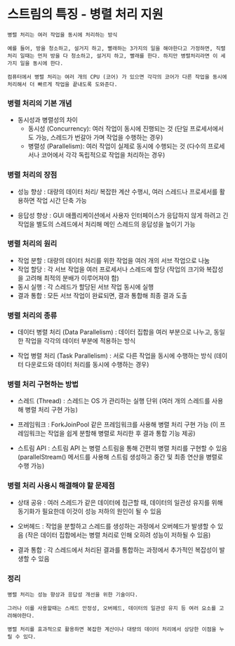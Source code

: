 # 스트림의 특징 - 병렬 처리 지원

```
병렬 처리는 여러 작업을 동시에 처리하는 방식

예를 들어, 방을 청소하고, 설거지 하고, 빨래하는 3가지의 일을 해야한다고 가정하면, 직렬 처리 일때는 먼저 방을 다 청소하고, 설거지 하고, 빨래를 한다. 하지만 병렬처리라면 이 세 가지 일을 동시에 한다.

컴퓨터에서 병렬 처리는 여러 개의 CPU (코어) 가 있으면 각각의 코어가 다른 작업을 동시에 처리해서 더 빠르게 작업을 끝내도록 도와준다.
```

### 병렬 처리의 기본 개념

- 동시성과 병렬성의 차이
    - 동시성 (Concurrency): 여러 작업이 동시에 진행되는 것 (단일 프로세서에서도 가능, 스레드가 번갈아 가며 작업을 수행하는 경우)
    - 병렬성 (Parallelism): 여러 작업이 실제로 동시에 수행되는 것 (다수의 프로세서나 코어에서 각각 독립적으로 작업을 처리하는 경우)

### 병렬 처리의 장점

- 성능 향상
    : 대량의 데이터 처리/ 복잡한 계산 수행시, 여러 스레드나 프로세서를 활용하면 작업 시간 단축 가능

- 응답성 향상
    : GUI 애플리케이션에서 사용자 인터페이스가 응답하지 않게 하려고 긴 작업을 별도의 스레드에서 처리해 메인 스레드의 응답성을 높이기 가능

### 병렬 처리의 원리

- 작업 분할
    : 대량의 데이터 처리를 위한 작업을 여러 개의 서브 작업으로 나눔
- 작업 할당
    : 각 서브 작업을 여러 프로세서나 스레드에 할당 (작업의 크기와 복잡성을 고려해 최적의 분배가 이루어져야 함)
- 동시 실행
    : 각 스레드가 할당된 서브 작업 동시에 실행
- 결과 통합
    : 모든 서브 작업이 완료되면, 결과 통합해 최종 결과 도출

### 병렬 처리의 종류

- 데이터 병렬 처리 (Data Parallelism)
    : 데이터 집합을 여러 부분으로 나누고, 동일한 작업을 각각의 데이터 부분에 적용하는 방식

- 작업 병렬 처리 (Task Parallelism)
    : 서로 다른 작업을 동시에 수행하는 방식 (데이터 다운로드와 데이터 처리를 동시에 수행하는 경우)

### 병렬 처리 구현하는 방법

- 스레드 (Thread)
    : 스레드는 OS 가 관리하는 실행 단위 (여러 개의 스레드를 사용해 병렬 처리 구현 가능)

- 프레임워크
    : ForkJoinPool 같은 프레임워크를 사용해 병렬 처리 구현 가능 (이 프레임워크는 작업을 쉽게 분할해 병렬로 처리한 후 결과 통합 기능 제공)

- 스트림 API
    : 스트림 API 는 병렬 스트림을 통해 간편히 병렬 처리를 구현할 수 있음 (parallelStream() 메서드를 사용해 스트림 생성하고 중간 및 최종 연산을 병렬로 수행 가능)

### 병렬 처리 사용시 해결해야 할 문제점

- 상태 공유
    : 여러 스레드가 같은 데이터에 접근할 때, 데이터의 일관성 유지를 위해 동기화가 필요한데 이것이 성능 저하의 원인이 될 수 있음

- 오버헤드
    : 작업을 분할하고 스레드를 생성하는 과정에서 오버헤드가 발생할 수 있음 (작은 데이터 집합에서는 병렬 처리로 인해 오히려 성능이 저하될 수 있음)

- 결과 통합
    : 각 스레드에서 처리된 결과를 통합하는 과정에서 추가적인 복잡성이 발생할 수 있음

### 정리

```
병렬 처리는 성능 향상과 응답성 개선을 위한 기술이다.

그러나 이를 사용할때는 스레드 안정성, 오버헤드, 데이터의 일관성 유지 등 여러 요소를 고려해야한다.

병렬 처리를 효과적으로 활용하면 복잡한 계산이나 대량의 데이터 처리에서 상당한 이점을 누릴 수 있다.
```